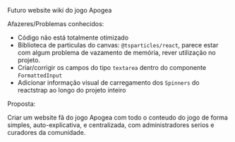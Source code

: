 Futuro website wiki do jogo Apogea

Afazeres/Problemas conhecidos:
* Código não está totalmente otimizado
* Biblioteca de particulas do canvas: `@tsparticles/react`, parece estar com algum problema de vazamento de memória, rever utilização no projeto.
* Criar/corrigir os campos do tipo `textarea` dentro do componente `FormattedInput`
* Adicionar informação visual de carregamento dos `Spinners` do reactstrap ao longo do projeto inteiro


Proposta:

Criar um website fã do jogo Apogea com todo o conteudo do jogo de forma simples, auto-explicativa, e centralizada, com administradores serios e curadores da comunidade.